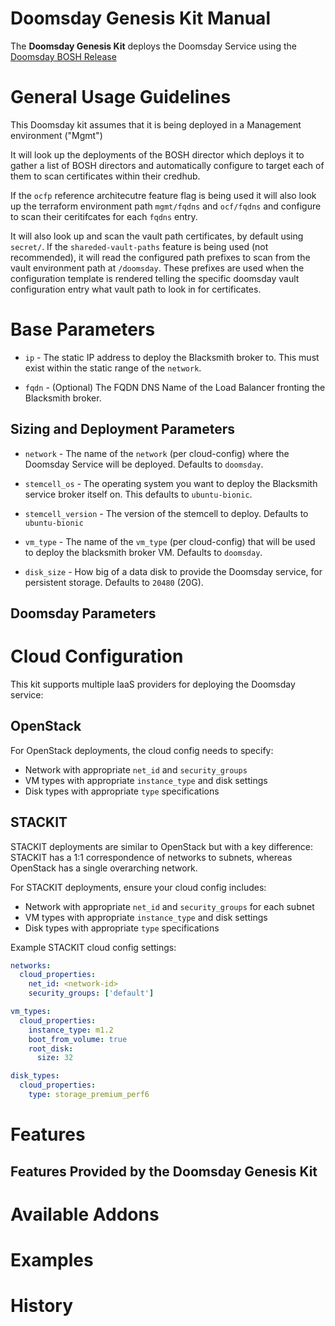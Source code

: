 
# Doomsday Genesis Kit Manual
The **Doomsday Genesis Kit** deploys the Doomsday Service
using the [Doomsday BOSH Release](https://github.com/doomsday-project/doomsday-boshrelease)

# General Usage Guidelines

This Doomsday kit assumes that it is being deployed in a Management environment ("Mgmt")

It will look up the deployments of the BOSH director which deploys it to gather a list
of BOSH directors and automatically configure to target each of them to scan certificates
within their credhub.

If the `ocfp` reference architecutre feature flag is being used it will also look up the 
terraform environment path `mgmt/fqdns` and `ocf/fqdns` and configure to scan their 
ceritifcates for each `fqdns` entry.

It will also look up and scan the vault path certificates, by default using `secret/`.
If the `shareded-vault-paths` feature is being used (not recommended), it will 
read the configured path prefixes to scan from the vault environment path at `/doomsday`.
These prefixes are used when the configuration template is rendered telling the specific
doomsday vault configuration entry what vault path to look in for certificates.

# Base Parameters

- `ip` - The static IP address to deploy the Blacksmith broker
  to.  This must exist within the static range of the `network`.

- `fqdn` - (Optional) The FQDN DNS Name of the Load Balancer
  fronting the Blacksmith broker.

## Sizing and Deployment Parameters

- `network` - The name of the `network` (per cloud-config) where
  the Doomsday Service will be deployed.  Defaults to `doomsday`.

- `stemcell_os` - The operating system you want to deploy the
  Blacksmith service broker itself on.  This defaults to
  `ubuntu-bionic`.

- `stemcell_version` - The version of the stemcell to deploy.
  Defaults to `ubuntu-bionic`

- `vm_type` - The name of the `vm_type` (per cloud-config) that
  will be used to deploy the blacksmith broker VM.  Defaults to
  `doomsday`.

- `disk_size` - How big of a data disk to provide the Doomsday
  service, for persistent storage.  Defaults to `20480` (20G).

## Doomsday Parameters

# Cloud Configuration

This kit supports multiple IaaS providers for deploying the Doomsday service:

## OpenStack

For OpenStack deployments, the cloud config needs to specify:
- Network with appropriate `net_id` and `security_groups`
- VM types with appropriate `instance_type` and disk settings
- Disk types with appropriate `type` specifications

## STACKIT

STACKIT deployments are similar to OpenStack but with a key difference: STACKIT has a 1:1 correspondence of networks to subnets, whereas OpenStack has a single overarching network.

For STACKIT deployments, ensure your cloud config includes:
- Network with appropriate `net_id` and `security_groups` for each subnet
- VM types with appropriate `instance_type` and disk settings
- Disk types with appropriate `type` specifications 

Example STACKIT cloud config settings:
```yaml
networks:
  cloud_properties:
    net_id: <network-id>
    security_groups: ['default']

vm_types:
  cloud_properties:
    instance_type: m1.2
    boot_from_volume: true
    root_disk:
      size: 32

disk_types:
  cloud_properties:
    type: storage_premium_perf6
```

# Features

## Features Provided by the Doomsday Genesis Kit

# Available Addons

# Examples

# History
